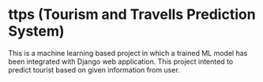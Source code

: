 # ttps (Tourism and Travells Prediction System)
This is a machine learning based project in which a trained ML model has been integrated with Django web application. This project intented to predict tourist based on given information from user.
